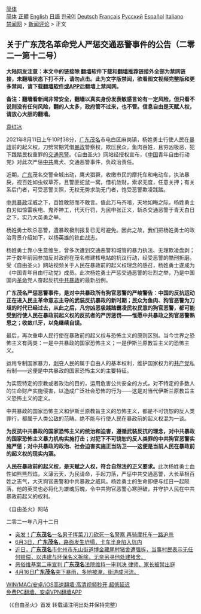  <!-- 面包屑导航 --> <div class="breadcrumb"><!-- GTranslate: https://gtranslate.io/ -->  <div class="switcher notranslate">  <div class="selected">  <a href="#" onclick="return false;"> 简体</a>  </div>  <div class="option">  <a href="https://www.bannedbook.org" onclick="doGTranslate('zh-CN|zh-CN');jQuery('div.switcher div.selected a').html(jQuery(this).html());return false;" title="简体中文" class="nturl selected"> 简体</a>  <a href="https://www.bannedbook.org/zh-tw/" onclick="doGTranslate('zh-CN|zh-TW');jQuery('div.switcher div.selected a').html(jQuery(this).html());return false;" title="繁體中文" class="nturl"> 正體</a>  <a href="https://www.bannedbook.org/en/" onclick="doGTranslate('zh-CN|en');jQuery('div.switcher div.selected a').html(jQuery(this).html());return false;" title="English" class="nturl"> English</a>  <a href="https://www.bannedbook.org/ja/" onclick="doGTranslate('zh-CN|ja');jQuery('div.switcher div.selected a').html(jQuery(this).html());return false;" title="日本語" class="nturl"> 日語</a>  <a href="https://www.bannedbook.org/ko/" onclick="doGTranslate('zh-CN|ko');jQuery('div.switcher div.selected a').html(jQuery(this).html());return false;" title="한국어" class="nturl"> 한국어</a>  <a href="https://www.bannedbook.org/de/" onclick="doGTranslate('zh-CN|de');jQuery('div.switcher div.selected a').html(jQuery(this).html());return false;" title="Deutsch" class="nturl"> Deutsch</a>  <a href="https://www.bannedbook.org/fr/" onclick="doGTranslate('zh-CN|fr');jQuery('div.switcher div.selected a').html(jQuery(this).html());return false;" title="Français" class="nturl"> Français</a>  <a href="https://www.bannedbook.org/ru/" onclick="doGTranslate('zh-CN|ru');jQuery('div.switcher div.selected a').html(jQuery(this).html());return false;" title="Русский" class="nturl"> Русский</a>  <a href="https://www.bannedbook.org/es/" onclick="doGTranslate('zh-CN|es');jQuery('div.switcher div.selected a').html(jQuery(this).html());return false;" title="Español" class="nturl"> Español</a>  <a href="https://www.bannedbook.org/it/" onclick="doGTranslate('zh-CN|it');jQuery('div.switcher div.selected a').html(jQuery(this).html());return false;" title="Italiano" class="nturl"> Italiano</a>  </div>  </div>      <div class='breadcrumb-sub'><!-- Breadcrumb NavXT 6.3.0 --> <a href="https://www.bannedbook.org/" class="home">禁闻网</a> &gt; <a href="https://www.bannedbook.org/bnews/comments/" class="category">新闻评论</a> &gt; 正文</div></div><h2>关于广东茂名革命党人严惩交通恶警事件的公告（二零二一第十二号）</h2> <p class="notice"><b>大陆网友注意：本文中的链接除 <a href="https://github.com/bannedbook/fanqiang" >翻墙</a>软件下载和<a href="https://github.com/killgcd/justmysocks/blob/master/README.md">翻墙推荐</a>链接外全部为禁网链接，未翻墙状态下打不开，请勿点击。此为文字版禁闻，欲看图文视频完整版和更多禁闻，请下载<a href="https://github.com/bannedbook/fanqiang">翻墙软件或APP</a>后翻墙上禁闻网。</p><p>备注：翻墙看新闻非常安全，翻墙以真实身份发表敏感言论有一定风险，但只看不说则没有任何风险，翻的人太多，政府管不过来，也不管。信息自由是天赋人权，请放心大胆的翻墙。</b></p>  <div class="entry"> <p><span class='wp_keywordlink'><a href="https://www.bannedbook.org/forum10/topic381.html" title="袁红冰" target="_blank">袁红冰</a></span></p> <p>2021年8月11日上午10时38分，<a href="https://www.bannedbook.org/bnews/tag/%E5%B9%BF%E4%B8%9C%E8%8C%82%E5%90%8D/" class="st_tag internal_tag" rel="tag" title="标签 广东茂名 下的日志">广东茂名</a>市电白区麻岗镇，杨姓勇士行使人民在<span class='wp_keywordlink'><a href="https://www.bannedbook.org/forum11/topic276.html" title="禁片：评中国共产党的暴政" target="_blank">暴政</a></span>前的起义权，刀劈常期凭借<a href="https://www.bannedbook.org/bnews/tag/%E6%9A%B4%E6%94%BF/" class="st_tag internal_tag" rel="tag" title="标签 暴政 下的日志">暴政</a>警察权，欺压民众，鱼肉百姓，且穷凶极恶，犯下践踏民权重罪的<a href="https://www.bannedbook.org/bnews/tag/%E4%BA%A4%E9%80%9A/" class="st_tag internal_tag" rel="tag" title="标签 交通 下的日志">交通</a><a href="https://www.bannedbook.org/bnews/tag/%e6%81%b6%e8%ad%a6/" class="st_tag internal_tag" rel="tag" title="标签 恶警 下的日志">恶警</a>。《自由圣火》网站经授权宣布，《<span class='wp_keywordlink_affiliate'><a href="https://www.bannedbook.org/" title="中国" target="_blank">中国</a></span>青年自由行动党》对此次严惩<a href="https://www.bannedbook.org/bnews/tag/%e4%b8%ad%e5%85%b1/" class="st_tag internal_tag" rel="tag" title="标签 中共 下的日志">中共</a>鹰犬、交通恶警事件，负政治责任。</p> <p>近期，<a href="https://www.bannedbook.org/bnews/tag/%e5%b9%bf%e4%b8%9c/" class="st_tag internal_tag" rel="tag" title="标签 广东 下的日志">广东</a>茂名交警全城出动，鹰犬猖獗，收缴市民的摩托车和电动车，执法暴戾，视百姓如虫蚁草芥，且警匪蛇鼠一窝，借机敛财，索求无度，任意关押；有关系后门者，可受恶警关照，无权无势求助无门者，饱受恶警欺凌践踏。</p> <p><span class='wp_keywordlink'><a href="https://www.bannedbook.org/forum11/topic276.html" title="禁片：评中国共产党的暴政" target="_blank">中共暴政</a></span>淫威之下，百姓敢怒而不敢言。值此万马齐喑，天地如晦之际，杨姓勇士白刃如惊雷疾电、鬼斧神工，代天行罚，为民申张正义，斩杀交通恶警于青天白日之下，实乃大英勇之举。</p>  <p>杨姓勇士砍杀恶警，遭暴政极刑报复已无可避免。因此之故，我们把杨姓勇士的政治背景介绍如下，以扬英雄的铁血战志。</p> <p>杨姓勇士靠小生意维生，曾多次遭到交通恶警和城管的暴力执法、无理欺凌盘剥；并于数年前因参加反对政府在茂名修建核电站的抗议行动，经受恶警的酷刑折磨。受《自由圣火》网站视频关于人民在暴政前的起义权理念的感召，杨姓勇士遂成为《中国青年自由行动党》成员。此次杨姓勇士严惩交通恶警的壮烈之举，乃是中国国内<a href="https://www.bannedbook.org/bnews/tag/%e9%9d%a9%e5%91%bd/" class="st_tag internal_tag" rel="tag" title="标签 革命 下的日志">革命</a>党人奋起反抗<a href="https://www.bannedbook.org/bnews/tag/%E4%B8%AD%E5%85%B1%E6%9A%B4%E6%94%BF/" class="st_tag internal_tag" rel="tag" title="标签 中共暴政 下的日志">中共暴政</a>的最新战例。</p> <p><strong>广东茂名严惩恶警事件，是对中共暴政所有狗官恶警的严峻警告：中国的反抗运动正在进入民主革命意志主导的武装反抗暴政的新时期；民众为鱼肉、狗官恶警为刀俎的时代已经过去，从此之后，凡穷凶恶极践踏霸凌民权民意的狗官恶警，都可能受到行使人民在暴政前起义权的反抗者的严厉惩罚——惟愿中共暴政之狗官恶警熟思之；收敛爪牙，以免继续自误。</strong></p> <p>最后，再次重申人民行使在暴政前的起义权与恐怖主义的原则区别。当今世界之恐怖主义有两类：一是中共暴政的国家恐怖主义；一是伊斯兰原教旨主义的恐怖主义。</p>  <p>运用专制国家暴力，<span class='wp_keywordlink'><a href="https://www.bannedbook.org/forum2/topic21.html" title="《剥夺》 黄建民 著" target="_blank">剥夺</a></span>人民的属于自由人的基本权利，维护国家权力的<a href="https://www.bannedbook.org/bnews/tag/%e5%85%b1%e4%ba%a7%e5%85%9a/" class="st_tag internal_tag" rel="tag" title="标签 共产党 下的日志">共产党</a>私有制——这便是中共暴政的国家恐怖主义的主要特征。</p> <p>为实现特定的宗教或者政治的目的，运用危害公共安全的方式，对不特定的多数人的生命财产实施侵害，以造成广泛社会恐怖的行为——这是对当代伊斯兰原教旨主义恐怖主义的定义。</p> <p>中共暴政的国家恐怖主义和伊斯兰原教旨主义的恐怖主义，都是不可饶恕的反人类罪行，都属于人类公敌的范畴。绝不能与行使人民在暴政前的起义权混为一谈。</p> <p><strong>为反抗中共暴政的国家恐怖主义的统治和迫害，遵循武装反抗的理念，对中共暴政的国家恐怖主义暴力机构实施打击；对犯下不可饶恕的反人类罪的中共狗官恶警实施严惩；对中共暴政的政治、社会迫害实施正当防卫——这便是当前人民在暴政前的起义权的现实内涵。</strong></p>  <p><strong>人民在暴政前的起义权，是天赋之人权，符合自然法的正义要求。</strong>此次杨姓勇士血性如熊熊烈焰，义薄云天，为民请命，手起刀落，严惩中共交通恶警，大长草根百姓之志气，大灭狗官恶警和中共暴政之威风。杨姓勇士的生命即便与红日一起陨落，他的英灵也必将化为雄魂厉魄，令中共狗官恶警心寒胆破，并守护人民在中共暴政前起义的权利。</p> <p>《自由圣火》网站</p> <p>二零二一年八月十二日</p> <ul class='op-related-articles' title='相关阅读'> <li><a href='https://www.bannedbook.org/bnews/topimagenews/20210811/1604366.html' target='_blank'>突发！<b>广东茂名</b>一名男子挥菜刀刀砍死一名警察 再骑摩托车一路追杀</a></li> <li><a href='https://www.bannedbook.org/bnews/bannedvideo/20210604/1560182.html' target='_blank'>6月3日，<b>广东茂名</b>，路面发生坍塌，卡车半身陷入坑内</a></li> <li><a href='https://www.bannedbook.org/bnews/bannedvideo/20210429/1536073.html' target='_blank'>近日，<b>广东茂名</b>市化州市东山街道博金藏尾村猪舍遭强拆，当事村民表示无任何赔偿，以违建与环保名义拆除，无奈另寻他处建猪舍。</a></li> <li><a href='https://www.bannedbook.org/bnews/weiquan/20210424/1532468.html' target='_blank'>恶俗维基案二审宣判 <b>广东茂名</b>法院维持一审判决 律师&#12289;家长被禁出庭</a></li> <li><a href='https://www.bannedbook.org/bnews/bannedvideo/20210417/1528381.html' target='_blank'>4月16日<b>广东茂名</b>突下暴雨，多地被淹，街道成河流。</a></li> </ul> <p class="texttj"> <a href="https://github.com/bannedbook/fanqiang/wiki/V2ray%E6%9C%BA%E5%9C%BA" target="_blank">WIN/MAC/安卓/iOS高速翻墙:高清视频秒开,超低延迟</a><br/> <a href="https://github.com/bannedbook/fanqiang/wiki/%E7%A6%81%E9%97%BB%E7%BD%91%E5%AE%89%E5%8D%93%E7%BF%BB%E5%A2%99%E6%96%B0%E9%97%BBAPP" target="_blank">免费PC翻墙、安卓VPN翻墙APP</a></p> <p>（《自由圣火》首发 转载请注明出处并保持完整）</p><a name='sharetosocial'></a>  <div style="margin-bottom:5px;padding-bottom:5px;clear:both"> <div id="archive-pix-1" class="banner-ads"> <!-- AuctionX Display platform tag START --> <div id="26318x728x90x621x_ADSLOT2" clicktrack="%%CLICK_URL_ESC%%"></div> <!-- AuctionX Display platform tag END --> </div> <div id="archive-pix-2" class="banner-ads"> <!-- AuctionX Display platform tag START --> <div id="26315x300x250x621x_ADSLOT2" clicktrack="%%CLICK_URL_ESC%%"></div> <!-- AuctionX Display platform tag END --> </div> </div>  <div id="archive-pix-1" class="banner-ads"> <!-- AuctionX Display platform tag START --> <div id="26318x728x90x621x_ADSLOT3" clicktrack="%%CLICK_URL_ESC%%"></div> <!-- AuctionX Display platform tag END --> </div> </div><!--END ENTRY--> 